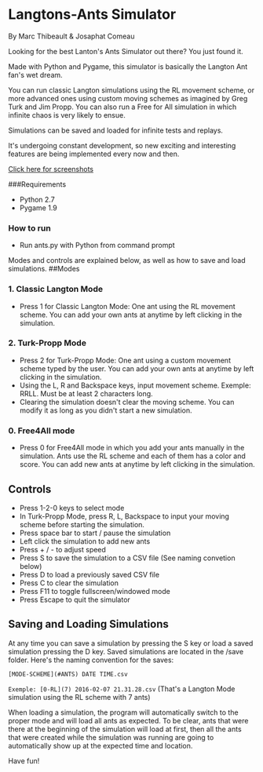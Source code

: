 # Langtons-Ants Simulator
By Marc Thibeault & Josaphat Comeau

Looking for the best Lanton's Ants Simulator out there? You just found it.

Made with Python and Pygame, this simulator is basically the Langton Ant fan's wet dream.

You can run classic Langton simulations using the RL movement scheme, or more advanced ones using custom moving schemes as imagined by Greg Turk and Jim Propp. You can also run a Free for All simulation in which infinite chaos is very likely to ensue.

Simulations can be saved and loaded for infinite tests and replays.

It's undergoing constant development, so new exciting and interesting features are being implemented every now and then.

[Click here for screenshots](http://www.marcthibeault.com/p/langtons-ants-simulator.html "Langton's Ants Simulator on Marc Thibeault's Homepage")

###Requirements
* Python 2.7
* Pygame 1.9

### How to run
* Run ants.py with Python from command prompt

Modes and controls are explained below, as well as how to save and load simulations.
##Modes
### 1. Classic Langton Mode
* Press 1 for Classic Langton Mode: One ant using the RL movement scheme. You can add your own ants at anytime by left clicking in the simulation. 

### 2. Turk-Propp Mode
* Press 2 for Turk-Propp Mode: One ant using a custom movement scheme typed by the user. You can add your own ants at anytime by left clicking in the simulation. 
* Using the L, R and Backspace  keys, input movement scheme. Exemple: RRLL. Must be at least 2 characters long.
* Clearing the simulation doesn't clear the moving scheme. You can modify it as long as you didn't start a new simulation. 

### 0. Free4All mode
* Press 0 for Free4All mode in which you add your ants manually in the simulation. Ants use the RL scheme and each of them has a color and score. You can add new ants at anytime by left clicking in the simulation. 
 
 ## Controls
* Press 1-2-0 keys to select mode
* In Turk-Propp Mode, press R, L, Backspace to input your moving scheme before starting the simulation. 
* Press space bar to start / pause the simulation
* Left click the simulation to add new ants
* Press + / - to adjust speed
* Press S to save the simulation to a CSV file (See naming convetion below)
* Press D to load a previously saved CSV file
* Press C to clear the simulation
* Press F11 to toggle fullscreen/windowed mode
* Press Escape to quit the simulator

## Saving and Loading Simulations
At any time you can save a simulation by pressing the S key or load a saved simulation pressing the D key. Saved simulations are located in the /save folder. Here's the naming convention for the saves:

`[MODE-SCHEME](#ANTS) DATE TIME.csv`

`Exemple: [0-RL](7) 2016-02-07 21.31.28.csv` (That's a Langton Mode simulation using the RL scheme with 7 ants)

When loading a simulation, the program will automatically switch to the proper mode and will load all ants as expected. To be clear, ants that were there at the beginning of the simulation will load at first, then all the ants that were created while the simulation was running are going to automatically show up at the expected time and location. 

Have fun! 
